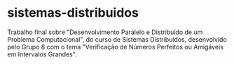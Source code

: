 # sistemas-distribuidos
Trabalho final sobre "Desenvolvimento Paralelo e Distribuído de um Problema Computacional", do curso de Sistemas Distribuídos, desenvolvido pelo Grupo 8 com o tema "Verificação de Números Perfeitos ou Amigáveis em Intervalos Grandes".

